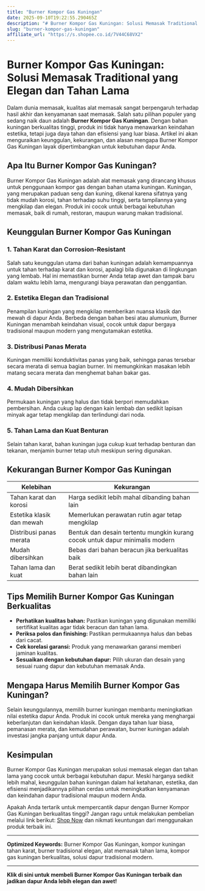 ```yaml
---
title: "Burner Kompor Gas Kuningan"
date: 2025-09-10T19:22:55.290465Z
description: "# Burner Kompor Gas Kuningan: Solusi Memasak Traditional yang Elegan dan Tahan Lama..."
slug: "burner-kompor-gas-kuningan"
affiliate_url: "https://s.shopee.co.id/7V44C68VX2"
---
```

# Burner Kompor Gas Kuningan: Solusi Memasak Traditional yang Elegan dan Tahan Lama

Dalam dunia memasak, kualitas alat memasak sangat berpengaruh terhadap hasil akhir dan kenyamanan saat memasak. Salah satu pilihan populer yang sedang naik daun adalah **Burner Kompor Gas Kuningan**. Dengan bahan kuningan berkualitas tinggi, produk ini tidak hanya menawarkan keindahan estetika, tetapi juga daya tahan dan efisiensi yang luar biasa. Artikel ini akan menguraikan keunggulan, kekurangan, dan alasan mengapa Burner Kompor Gas Kuningan layak dipertimbangkan untuk kebutuhan dapur Anda.

## Apa Itu Burner Kompor Gas Kuningan?

Burner Kompor Gas Kuningan adalah alat memasak yang dirancang khusus untuk penggunaan kompor gas dengan bahan utama kuningan. Kuningan, yang merupakan paduan seng dan kuning, dikenal karena sifatnya yang tidak mudah korosi, tahan terhadap suhu tinggi, serta tampilannya yang mengkilap dan elegan. Produk ini cocok untuk berbagai kebutuhan memasak, baik di rumah, restoran, maupun warung makan tradisional.

## Keunggulan Burner Kompor Gas Kuningan

### 1. Tahan Karat dan Corrosion-Resistant

Salah satu keunggulan utama dari bahan kuningan adalah kemampuannya untuk tahan terhadap karat dan korosi, apalagi bila digunakan di lingkungan yang lembab. Hal ini memastikan burner Anda tetap awet dan tampak baru dalam waktu lebih lama, mengurangi biaya perawatan dan penggantian.

### 2. Estetika Elegan dan Tradisional

Penampilan kuningan yang mengkilap memberikan nuansa klasik dan mewah di dapur Anda. Berbeda dengan bahan besi atau alumunium, Burner Kuningan menambah keindahan visual, cocok untuk dapur bergaya tradisional maupun modern yang mengutamakan estetika.

### 3. Distribusi Panas Merata

Kuningan memiliki konduktivitas panas yang baik, sehingga panas tersebar secara merata di semua bagian burner. Ini memungkinkan masakan lebih matang secara merata dan menghemat bahan bakar gas.

### 4. Mudah Dibersihkan

Permukaan kuningan yang halus dan tidak berpori memudahkan pembersihan. Anda cukup lap dengan kain lembab dan sedikit lapisan minyak agar tetap mengkilap dan terlindungi dari noda.

### 5. Tahan Lama dan Kuat Benturan

Selain tahan karat, bahan kuningan juga cukup kuat terhadap benturan dan tekanan, menjamin burner tetap utuh meskipun sering digunakan.

## Kekurangan Burner Kompor Gas Kuningan

| Kelebihan                                          | Kekurangan                                             |
|-----------------------------------------------------|--------------------------------------------------------|
| Tahan karat dan korosi                            | Harga sedikit lebih mahal dibanding bahan lain        |
| Estetika klasik dan mewah                         | Memerlukan perawatan rutin agar tetap mengkilap     |
| Distribusi panas merata                            | Bentuk dan desain tertentu mungkin kurang cocok untuk dapur minimalis modern |
| Mudah dibersihkan                                | Bebas dari bahan beracun jika berkualitas baik       |
| Tahan lama dan kuat                               | Berat sedikit lebih berat dibandingkan bahan lain    |

## Tips Memilih Burner Kompor Gas Kuningan Berkualitas

- **Perhatikan kualitas bahan:** Pastikan kuningan yang digunakan memiliki sertifikat kualitas agar tidak beracun dan tahan lama.
- **Periksa polos dan finishing:** Pastikan permukaannya halus dan bebas dari cacat.
- **Cek korelasi garansi:** Produk yang menawarkan garansi memberi jaminan kualitas.
- **Sesuaikan dengan kebutuhan dapur:** Pilih ukuran dan desain yang sesuai ruang dapur dan kebutuhan memasak Anda.

## Mengapa Harus Memilih Burner Kompor Gas Kuningan?

Selain keunggulannya, memilih burner kuningan membantu meningkatkan nilai estetika dapur Anda. Produk ini cocok untuk mereka yang menghargai keberlanjutan dan keindahan klasik. Dengan daya tahan luar biasa, pemanasan merata, dan kemudahan perawatan, burner kuningan adalah investasi jangka panjang untuk dapur Anda.

## Kesimpulan

Burner Kompor Gas Kuningan merupakan solusi memasak elegan dan tahan lama yang cocok untuk berbagai kebutuhan dapur. Meski harganya sedikit lebih mahal, keunggulan bahan kuningan dalam hal ketahanan, estetika, dan efisiensi menjadikannya pilihan cerdas untuk meningkatkan kenyamanan dan keindahan dapur tradisional maupun modern Anda.

Apakah Anda tertarik untuk mempercantik dapur dengan Burner Kompor Gas Kuningan berkualitas tinggi? Jangan ragu untuk melakukan pembelian melalui link berikut: [Shop Now](https://s.shopee.co.id/7V44C68VX2) dan nikmati keuntungan dari menggunakan produk terbaik ini.

---

**Optimized Keywords:** Burner Kompor Gas Kuningan, kompor kuningan tahan karat, burner tradisional elegan, alat memasak tahan lama, kompor gas kuningan berkualitas, solusi dapur tradisional modern.

---

**Klik di sini untuk membeli Burner Kompor Gas Kuningan terbaik dan jadikan dapur Anda lebih elegan dan awet!**